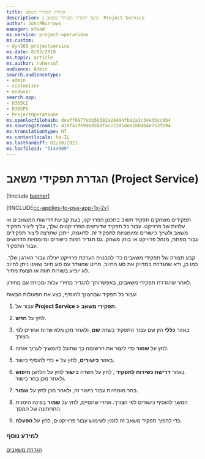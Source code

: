 ```yaml
---
title: הגדרת תפקידי משאב
description: כיצד להגדיר תפקידי משאב ב- Project Service
author: JohnPBurrows
manager: kfend
ms.service: project-operations
ms.custom:
- dyn365-projectservice
ms.date: 8/03/2018
ms.topic: article
ms.author: ruhercul
audience: Admin
search.audienceType:
- admin
- customizer
- enduser
search.app:
- D365CE
- D365PS
- ProjectOperations
ms.openlocfilehash: deaff0977ebb50382a28494fba2a1c34ed5cc9b4
ms.sourcegitcommit: 418fa1fe9d605b8faccc2d5dee1b04b4e753f194
ms.translationtype: HT
ms.contentlocale: he-IL
ms.lasthandoff: 02/10/2021
ms.locfileid: "5144909"
---
```

# <a name="configure-resource-roles-project-service"></a>הגדרת תפקידי משאב (Project Service)

[!include [banner](../includes/psa-now-project-operations.md)]

[!INCLUDE[cc-applies-to-psa-app-1x-2x](../includes/cc-applies-to-psa-app-1x-2x.md)]

תפקידים משחקים תפקיד חשוב בתכנון הפרוייקט, בעת קביעת דרישות המשאבים או עלויות של פרוייקט. עבור כל תפקיד שדורשים הפרוייקטים שלך, עליך ליצור תפקיד משאב ולשייך כישורים ומיומנויות לתפקיד זה. לדוגמה, ייתכן שתרצה ליצור תפקידים עבור מפתח, מנהל פרוייקט או בוחן משחק. גם תגדיר רמות כישורים ומיומנויות הדרושים עבור התפקיד.  
  
 קבע תצורה של תפקידי משאבים כדי להבטיח הערכת פרוייקט יעילה עבור הארגון שלך.  כמו כן, ודא שהגדרת במדויק את סוג החיוב. פריט שהוגדר עם סוג חיוב שאינו ניתן לחיוב לא יופיע בשורות חוזה או הצעת מחיר.  
  
 לאחר שהגדרת תפקידי משאבים, באפשרותך להגדיר מחירי עלות ומכירה עם מחירון.  
  
 עבור כל תפקיד שברצונך להוסיף, בצע את הפעולות הבאות:  
  
1.  עבור אל **Project Service > תפקידי משאב**.  
  
2.  לחץ על **חדש**.  
  
3.  באזור **כללי** הזן שם עבור התפקיד בשדה **שם**, ולאחר מכן מלא שדות אחרים לפי הצורך.  
  
4.  לחץ על **שמור** כדי ליצור את הרשומה כך שתוכל להמשיך לערוך אותה.  
  
5.  באזור **כישורים**, לחץ על **+** כדי להוסיף כישור.  
  
6.  באזור **דרישת כשירות לתפקיד** , לחץ על השדה **כישור** לחץ על הלחצן **חיפוש** ולאחר מכן בחר כישור.  
  
7.  בחר מומחיות עבור כישור זה, ולאחר מכן לחץ על **שמור**.  
  
8.  המשך להוסיף כישורים לפי הצורך. אחרי שתסיים, לחץ על **שמור** בפינה הימנית התחתונה של המסך.  
  
9. כדי להפוך תפקיד משאב זה לזמין לשימוש עבור פרוייקטים, לחץ על **הפעלה**.  
  
### <a name="see-also"></a>למידע נוסף  
 [הגדרת משאבים](../psa/set-up-resources.md)
